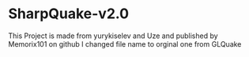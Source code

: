 # SharpQuake-v2.0
This Project is made from yurykiselev and Uze and published by Memorix101 on github
I changed file name to orginal one from GLQuake
